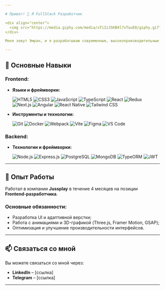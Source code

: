 ```yaml
---

# Привет! 👋 Я FullStack Разработчик

<div align="center">
  <img src="https://media.giphy.com/media/xTiIzJSKB4l7xTouE8/giphy.gif" alt="Hello!" />
</div>

Меня зовут Эмран, и я разрабатываю современные, высокопроизводительные веб-приложения. Мне нравится создавать красивые, удобные и эффективные интерфейсы, следуя передовым практикам веб-разработки.

---
```


## 🚀 Основные Навыки

### **Frontend:**
- **Языки и фреймворки:**
  <p>
    <img src="https://img.shields.io/badge/HTML5-E34F26?style=for-the-badge&logo=html5&logoColor=white" alt="HTML5" />
    <img src="https://img.shields.io/badge/CSS3-1572B6?style=for-the-badge&logo=css3&logoColor=white" alt="CSS3" />
    <img src="https://img.shields.io/badge/JavaScript-F7DF1E?style=for-the-badge&logo=javascript&logoColor=black" alt="JavaScript" />
    <img src="https://img.shields.io/badge/TypeScript-007ACC?style=for-the-badge&logo=typescript&logoColor=white" alt="TypeScript" />
    <img src="https://img.shields.io/badge/React-61DAFB?style=for-the-badge&logo=react&logoColor=black" alt="React" />
    <img src="https://img.shields.io/badge/Redux-764ABC?style=for-the-badge&logo=redux&logoColor=white" alt="Redux" />
    <img src="https://img.shields.io/badge/Next.js-000000?style=for-the-badge&logo=nextdotjs&logoColor=white" alt="Next.js" />
    <img src="https://img.shields.io/badge/Angular-DD0031?style=for-the-badge&logo=angular&logoColor=white" alt="Angular" />
    <img src="https://img.shields.io/badge/React_Native-61DAFB?style=for-the-badge&logo=react&logoColor=black" alt="React Native" />
    <img src="https://img.shields.io/badge/Tailwind_CSS-38B2AC?style=for-the-badge&logo=tailwind-css&logoColor=white" alt="Tailwind CSS" />
  </p>
  
- **Инструменты и технологии:**
  <p>
    <img src="https://img.shields.io/badge/Git-F05032?style=for-the-badge&logo=git&logoColor=white" alt="Git" />
    <img src="https://img.shields.io/badge/Docker-2496ED?style=for-the-badge&logo=docker&logoColor=white" alt="Docker" />
    <img src="https://img.shields.io/badge/Webpack-8DD6F9?style=for-the-badge&logo=webpack&logoColor=black" alt="Webpack" />
    <img src="https://img.shields.io/badge/Vite-646CFF?style=for-the-badge&logo=vite&logoColor=white" alt="Vite" />
    <img src="https://img.shields.io/badge/Figma-F24E1E?style=for-the-badge&logo=figma&logoColor=white" alt="Figma" />
    <img src="https://img.shields.io/badge/VS_Code-007ACC?style=for-the-badge&logo=visual-studio-code&logoColor=white" alt="VS Code" />
  </p>

### **Backend:**
- **Технологии и фреймворки:**
  <p>
    <img src="https://img.shields.io/badge/Node.js-339933?style=for-the-badge&logo=node.js&logoColor=white" alt="Node.js" />
    <img src="https://img.shields.io/badge/Express.js-000000?style=for-the-badge&logo=express&logoColor=white" alt="Express.js" />
    <img src="https://img.shields.io/badge/PostgreSQL-336791?style=for-the-badge&logo=postgresql&logoColor=white" alt="PostgreSQL" />
    <img src="https://img.shields.io/badge/MongoDB-47A248?style=for-the-badge&logo=mongodb&logoColor=white" alt="MongoDB" />
    <img src="https://img.shields.io/badge/TypeORM-FF5858?style=for-the-badge&logo=typeorm&logoColor=white" alt="TypeORM" />
    <img src="https://img.shields.io/badge/JWT-black?style=for-the-badge&logo=json-web-tokens&logoColor=white" alt="JWT" />
  </p>

---

## 💼 Опыт Работы

Работал в компании **Jussplay** в течение 4 месяцев на позиции **Frontend-разработчика**. 

### Основные обязанности:
- Разработка UI и адаптивной верстки;
- Работа с анимациями и 3D-графикой (Three.js, Framer Motion, GSAP);
- Оптимизация и улучшение производительности интерфейсов.

---

## 📫 Связаться со мной

Вы можете связаться со мной через:

- **LinkedIn** – [ссылка]
- **Telegram** – [ссылка]

---

